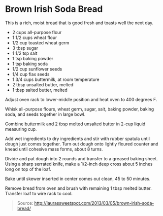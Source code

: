 Brown Irish Soda Bread
======================
This is a rich, moist bread that is good fresh and toasts well the next day.

- 2 cups all-purpose flour
- 1 1/2 cups wheat flour
- 1/2 cup toasted wheat germ
- 3 tbsp sugar
- 1 1/2 tsp salt
- 1 tsp baking powder
- 1 tsp baking soda
- 1/2 cup sunflower seeds
- 1/4 cup flax seeds
- 1 3/4 cups buttermilk, at room temperature
- 2 tbsp unsalted butter, melted
- 1 tbsp salted butter, melted

Adjust oven rack to lower-middle position and heat oven to 400 degrees F.

Whisk all-purpose flours, wheat germ, sugar, salt, baking powder, baking soda, and seeds together in large bowl.

Combine buttermilk and 2 tbsp melted unsalted butter in 2-cup liquid measuring cup.

Add wet ingredients to dry ingredients and stir with rubber spatula until dough just comes together. Turn out dough onto lightly floured counter and knead until cohesive mass forms, about 8 turns.

Divide and pat dough into 2 rounds and transfer to a greased baking sheet. Using a sharp serrated knife, make a 1/2-inch deep cross about 5 inches long on top of the loaf.

Bake until skewer inserted in center comes out clean, 45 to 50 minutes.

Remove bread from oven and brush with remaining 1 tbsp melted butter. Transfer loaf to wire rack to cool.

> Source: http://laurassweetspot.com/2013/03/05/brown-irish-soda-bread/
